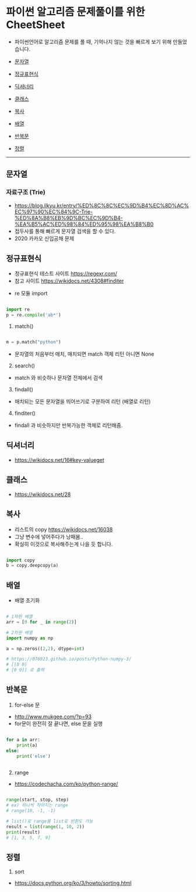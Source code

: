 # 파이썬 알고리즘 문제풀이를 위한 CheetSheet

- 파이썬언어로 알고리즘 문제를 풀 때, 기억나지 않는 것을 빠르게 보기 위해 만들었습니다.

- [문자열](#문자열)
- [정규표현식](#정규표현식)
- [딕셔너리](#딕셔너리)
- [클래스](#클래스)
- [복사](#복사)
- [배열](#배열)
- [반복문](#반복문)
- [정렬](#정렬)

---------------------------------------------------------


## 문자열

### 자료구조 (Trie)
- https://blog.ilkyu.kr/entry/%ED%8C%8C%EC%9D%B4%EC%8D%AC%EC%97%90%EC%84%9C-Trie-%ED%8A%B8%EB%9D%BC%EC%9D%B4-%EA%B5%AC%ED%98%84%ED%95%98%EA%B8%B0
- 접두사를 통해 빠르게 문자열 검색을 할 수 있다.
- 2020 카카오 신입공채 문제


## 정규표현식

- 정규표현식 테스트 사이트 https://regexr.com/
- 참고 사이트 https://wikidocs.net/4308#finditer


* re 모듈 import

```python

import re
p = re.compile('ab*')

```

1. match()

```python

m = p.match("python")

```
- 문자열의 처음부터 매치, 매치되면 match 객체 리턴 아니면 None

2. search()

- match 와 비슷하나 문자열 전체에서 검색

3. findall()

- 매치되는 모든 문자열을 띄어쓰기로 구분하여 리턴 (배열로 리턴)

4. finditer()

- findall 과 비슷하지만 반복가능한 객체로 리턴해줌.


## 딕셔너리

- https://wikidocs.net/16#key-valueget


## 클래스

- https://wikidocs.net/28

## 복사

- 리스트의 copy https://wikidocs.net/16038
- 그냥 변수에 넣어주다가 낭패봄..
- 확실히 이것으로 복사해주는게 나을 듯 합니다.

```python

import copy
b = copy.deepcopy(a)

```

## 배열

-  배열 초기화

```python

# 1차원 배열
arr = [0 for _ in range(2)]

# 2차원 배열
import numpy as np

a = np.zeros((2,2), dtype=int)

# https://076923.github.io/posts/Python-numpy-3/
# [[0 0]
# [0 0]] 로 출력

```


## 반복문

1. for-else 문
- http://www.mukgee.com/?p=93
- for문이 완전히 잘 끝나면, else 문을 실행

```python

for a in arr:
    print(a)
else:
    print('else')
    
```

2. range
- https://codechacha.com/ko/python-range/

```python

range(start, stop, step)
# ex) 하나씩 작아지는 range
# range(10, -1, -1)

# list()로 range를 list로 반환도 가능
result = list(range(1, 10, 2))
print(result)
# [1, 3, 5, 7, 9]
```


## 정렬

1. sort
- https://docs.python.org/ko/3/howto/sorting.html
```python


```

